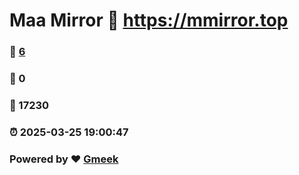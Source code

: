 # Maa Mirror :link: https://mmirror.top 
### :page_facing_up: [6](https://mmirror.top/tag.html) 
### :speech_balloon: 0 
### :hibiscus: 17230 
### :alarm_clock: 2025-03-25 19:00:47 
### Powered by :heart: [Gmeek](https://github.com/Meekdai/Gmeek)
